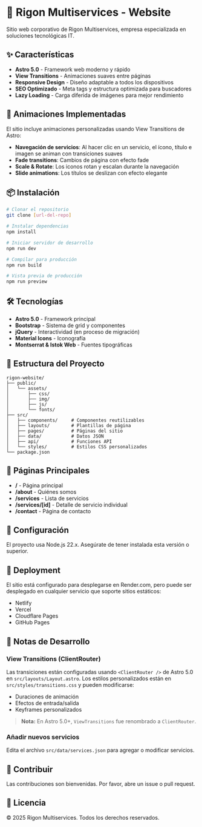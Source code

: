 # 🚀 Rigon Multiservices - Website

Sitio web corporativo de Rigon Multiservices, empresa especializada en soluciones tecnológicas IT.

## ✨ Características

- **Astro 5.0** - Framework web moderno y rápido
- **View Transitions** - Animaciones suaves entre páginas
- **Responsive Design** - Diseño adaptable a todos los dispositivos
- **SEO Optimizado** - Meta tags y estructura optimizada para buscadores
- **Lazy Loading** - Carga diferida de imágenes para mejor rendimiento

## 🎨 Animaciones Implementadas

El sitio incluye animaciones personalizadas usando View Transitions de Astro:

- **Navegación de servicios**: Al hacer clic en un servicio, el ícono, título e imagen se animan con transiciones suaves
- **Fade transitions**: Cambios de página con efecto fade
- **Scale & Rotate**: Los iconos rotan y escalan durante la navegación
- **Slide animations**: Los títulos se deslizan con efecto elegante

## 📦 Instalación

```bash
# Clonar el repositorio
git clone [url-del-repo]

# Instalar dependencias
npm install

# Iniciar servidor de desarrollo
npm run dev

# Compilar para producción
npm run build

# Vista previa de producción
npm run preview
```

## 🛠️ Tecnologías

- **Astro 5.0** - Framework principal
- **Bootstrap** - Sistema de grid y componentes
- **jQuery** - Interactividad (en proceso de migración)
- **Material Icons** - Iconografía
- **Montserrat & Istok Web** - Fuentes tipográficas

## 📁 Estructura del Proyecto

```
rigon-website/
├── public/
│   └── assets/
│       ├── css/
│       ├── img/
│       ├── js/
│       └── fonts/
├── src/
│   ├── components/     # Componentes reutilizables
│   ├── layouts/        # Plantillas de página
│   ├── pages/          # Páginas del sitio
│   ├── data/           # Datos JSON
│   ├── api/            # Funciones API
│   └── styles/         # Estilos CSS personalizados
└── package.json
```

## 🎯 Páginas Principales

- **/** - Página principal
- **/about** - Quiénes somos
- **/services** - Lista de servicios
- **/services/[id]** - Detalle de servicio individual
- **/contact** - Página de contacto

## 🔧 Configuración

El proyecto usa Node.js 22.x. Asegúrate de tener instalada esta versión o superior.

## 🚀 Deployment

El sitio está configurado para desplegarse en Render.com, pero puede ser desplegado en cualquier servicio que soporte sitios estáticos:

- Netlify
- Vercel
- Cloudflare Pages
- GitHub Pages

## 📝 Notas de Desarrollo

### View Transitions (ClientRouter)
Las transiciones están configuradas usando `<ClientRouter />` de Astro 5.0 en `src/layouts/Layout.astro`.
Los estilos personalizados están en `src/styles/transitions.css` y pueden modificarse:
- Duraciones de animación
- Efectos de entrada/salida
- Keyframes personalizados

> **Nota:** En Astro 5.0+, `ViewTransitions` fue renombrado a `ClientRouter`.

### Añadir nuevos servicios
Edita el archivo `src/data/services.json` para agregar o modificar servicios.

## 🤝 Contribuir

Las contribuciones son bienvenidas. Por favor, abre un issue o pull request.

## 📄 Licencia

© 2025 Rigon Multiservices. Todos los derechos reservados.

